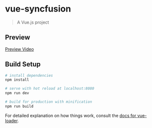 # vue-syncfusion

> A Vue.js project

## Preview
[Preview Video](https://github.com/agunghide/vue-syncfusion/assets/52908357/1dc4a76d-2c00-4497-939a-f4d17987b3b0)


## Build Setup

``` bash
# install dependencies
npm install

# serve with hot reload at localhost:8080
npm run dev

# build for production with minification
npm run build
```

For detailed explanation on how things work, consult the [docs for vue-loader](http://vuejs.github.io/vue-loader).
